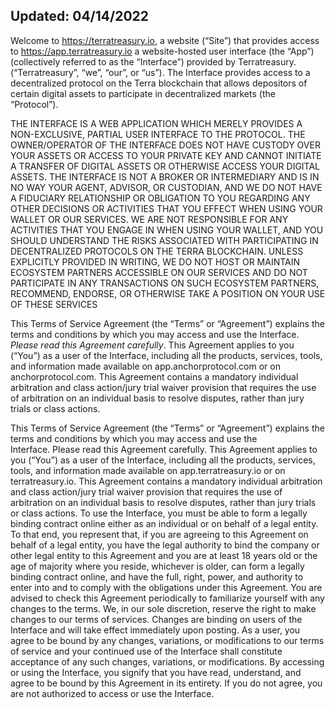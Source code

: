 ## Updated: 04/14/2022


Welcome to https://terratreasury.io, a website (“Site”) that provides access to https://app.terratreasury.io a website-hosted user interface (the “App”) (collectively referred to as the “Interface”) provided by Terratreasury. (“Terratreasury”, “we”, “our”, or “us”). The Interface provides access to a decentralized protocol on the Terra blockchain that allows depositors of certain digital assets to participate in decentralized markets (the “Protocol”).

THE INTERFACE IS A WEB APPLICATION WHICH MERELY PROVIDES A NON-EXCLUSIVE, PARTIAL USER INTERFACE TO THE PROTOCOL. THE OWNER/OPERATOR OF THE INTERFACE DOES NOT HAVE CUSTODY OVER YOUR ASSETS OR ACCESS TO YOUR PRIVATE KEY AND CANNOT INITIATE A TRANSFER OF DIGITAL ASSETS OR OTHERWISE ACCESS YOUR DIGITAL ASSETS. THE INTERFACE IS NOT A BROKER OR INTERMEDIARY AND IS IN NO WAY YOUR AGENT, ADVISOR, OR CUSTODIAN, AND WE DO NOT HAVE A FIDUCIARY RELATIONSHIP OR OBLIGATION TO YOU REGARDING ANY OTHER DECISIONS OR ACTIVITIES THAT YOU EFFECT WHEN USING YOUR WALLET OR OUR SERVICES. WE ARE NOT RESPONSIBLE FOR ANY ACTIVITIES THAT YOU ENGAGE IN WHEN USING YOUR WALLET, AND YOU SHOULD UNDERSTAND THE RISKS ASSOCIATED WITH PARTICIPATING IN DECENTRALIZED PROTOCOLS ON THE TERRA BLOCKCHAIN. UNLESS EXPLICITLY PROVIDED IN WRITING, WE DO NOT HOST OR MAINTAIN ECOSYSTEM PARTNERS ACCESSIBLE ON OUR SERVICES AND DO NOT PARTICIPATE IN ANY TRANSACTIONS ON SUCH ECOSYSTEM PARTNERS, RECOMMEND, ENDORSE, OR OTHERWISE TAKE A POSITION ON YOUR USE OF THESE SERVICES

This Terms of Service Agreement (the “Terms” or “Agreement”) explains the terms and conditions by which you may access and use the Interface. _Please read this Agreement carefully_. This Agreement applies to you (“You”) as a user of the Interface, including all the products, services, tools, and information made available on app.anchorprotocol.com or on anchorprotocol.com. This Agreement contains a mandatory individual arbitration and class action/jury trial waiver provision that requires the use of arbitration on an individual basis to resolve disputes, rather than jury trials or class actions.

This Terms of Service Agreement (the “Terms” or “Agreement”) explains the terms and conditions by which you may access and use the Interface. Please read this Agreement carefully. This Agreement applies to you (“You”) as a user of the Interface, including all the products, services, tools, and information made available on app.terratreasury.io or on terratreasury.io. This Agreement contains a mandatory individual arbitration and class action/jury trial waiver provision that requires the use of arbitration on an individual basis to resolve disputes, rather than jury trials or class actions.
To use the Interface, you must be able to form a legally binding contract online either as an individual or on behalf of a legal entity. To that end, you represent that, if you are agreeing to this Agreement on behalf of a legal entity, you have the legal authority to bind the company or other legal entity to this Agreement and you are at least 18 years old or the age of majority where you reside, whichever is older, can form a legally binding contract online, and have the full, right, power, and authority to enter into and to comply with the obligations under this Agreement.
You are advised to check this Agreement periodically to familiarize yourself with any changes to the terms. We, in our sole discretion, reserve the right to make changes to our terms of services. Changes are binding on users of the Interface and will take effect immediately upon posting. As a user, you agree to be bound by any changes, variations, or modifications to our terms of service and your continued use of the Interface shall constitute acceptance of any such changes, variations, or modifications.
By accessing or using the Interface, you signify that you have read, understand, and agree to be bound by this Agreement in its entirety. If you do not agree, you are not authorized to access or use the Interface.


